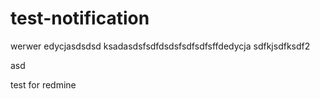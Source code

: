 test-notification
=================
werwer
edycjasdsdsd
ksadasdsfsdfdsdsfsdfsdfsffdedycja
sdfkjsdfksdf2

asd

test for redmine
